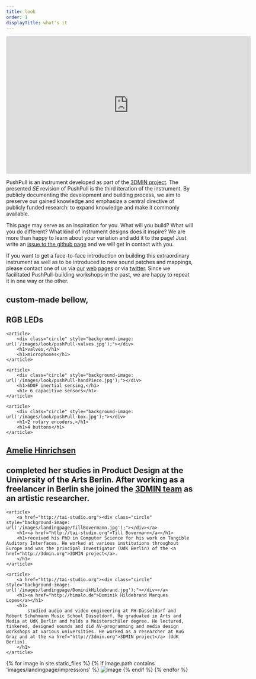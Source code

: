```yaml
---
title: look
order: 1
displayTitle: what's it
---
```


<div class="text">
    <iframe src="https://player.vimeo.com/video/110656141?title=0&byline=0&portrait=0" width="660" height="371" frameborder="0" webkitallowfullscreen mozallowfullscreen allowfullscreen></iframe>
</div>

PushPull is an instrument developed as part of the [3DMIN project](http://3dmin.org). The presented *SE* revision of PushPull is the third iteration of the instrument. By publicly documenting the development and building process, we aim to preserve our gained knowledge and emphasize a central directive of publicly funded research: to expand knowledge and make it commonly available.

This page may serve as an inspiration for you. What will you build? What will you do different? What kind of instrument designs does it inspire?
We are more than happy to learn about your variation and add it to the page! Just write an [issue to the github page](https://github.com/3DMIN/3DMIN.github.io/issues/new) and we will get in contact with you. 

If you want to get a face-to-face introduction on building this extraordinary instrument as well as to be introduced to new sound patches and mappings, please contact one of us via [our](http://ameliehinrichsen.de) [web](http://himalo.de) [pages](http://tai-studio.org#contact) or via [twitter](https://twitter.com/3dminBerlin). Since we facilitated PushPull-building workshops in the past, we are happy to repeat it in one way or the other.
</p></div>


<div class="feats">
    <article>
        <div class="circle" style="background-image: url('/images/look/pushPull-bellow.jpg');"></div>
        <h1>custom-made bellow,</h1>
        <h1>RGB LEDs</h1>
    </article>

    <article>
        <div class="circle" style="background-image: url('/images/look/pushPull-valves.jpg');"></div>
        <h1>valves,</h1>
        <h1>microphones</h1>
    </article>

    <article>
        <div class="circle" style="background-image: url('/images/look/pushPull-handPiece.jpg');"></div>
        <h1>6DOF inertial sensing,</h1>
        <h1> 6 capacitive sensors</h1>
    </article>

    <article>
        <div class="circle" style="background-image: url('/images/look/pushPull-box.jpg');"></div>
        <h1>2 rotary encoders,</h1>
        <h1>4 buttons</h1>
    </article>
</div>

<div class="faces">
    <article>
        <a href="http://ameliehinrichsen.de"><div class="circle" style="background-image: url('/images/landingpage/AmelieHinrichsen.jpg');"></div></a>
        <h1><a href="http://himalo.de">Amelie Hinrichsen</a></h1>
        <h1>
            completed her studies in Product Design at the University of the Arts Berlin. After working as a freelancer in Berlin she joined the <a href="http://3dmin.org">3DMIN team</a> as an artistic researcher. 
        </h1>
    </article>

    <article>
        <a href="http://tai-studio.org"><div class="circle" style="background-image: url('/images/landingpage/TillBovermann.jpg');"></div></a>
        <h1><a href="http://tai-studio.org">Till Bovermann</a></h1>
        <h1>received his PhD in Computer Science for his work on Tangible Auditory Interfaces. He worked at various institutions throughout Europe and was the principal investigator (UdK Berlin) of the <a href="http://3dmin.org">3DMIN project</a>.
        </h1>
    </article>

    <article>
        <a href="http://tai-studio.org"><div class="circle" style="background-image: url('/images/landingpage/DominikHildebrand.jpg');"></div></a>
        <h1><a href="http://himalo.de">Dominik Hildebrand Marques Lopes</a></h1>
        <h1>
            studied audio and video engineering at FH-Düsseldorf and Robert Schuhmann Music School Düsseldorf. He graduated in Arts and Media at UdK Berlin and holds a Meisterschüler degree. He lectured, tinkered, designed sounds and did AV-programming and media design workshops at various universities. He worked as a researcher at KuG Graz and at the <a href="http://3dmin.org">3DMIN project</a> (UdK Berlin).
        </h1>
    </article>
</div>


<div class="text">
    <div class="cycle-slideshow">
        {% for image in site.static_files %}
        {% if image.path contains 'images/landingpage/impressions' %}
        <img class="fit" src="{{ site.baseurl }}{{ image.path }}" alt="image" />
        {% endif %}
        {% endfor %}
    </div>
</div>

